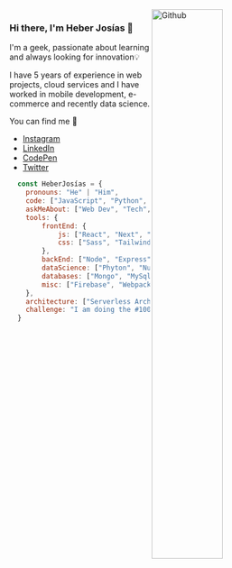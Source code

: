 <img width="50%" align="right" alt="Github" src="https://heberjosias.com/img/hero.svg" />

### Hi there, I'm Heber Josías 👋
I'm a geek, passionate about learning and always looking for innovation💡

I have 5 years of experience in web projects, cloud services and I have worked in mobile development, e-commerce and recently data science.

You can find me 🔭
- [Instagram](https://www.instagram.com/josiasheber/)
- [LinkedIn](https://www.linkedin.com/in/heberjosias/)
- [CodePen](https://codepen.io/heberjosias/)
- [Twitter](https://twitter.com/josiasheber/)


```js
  const HeberJosías = {
    pronouns: "He" | "Him",
    code: ["JavaScript", "Python", "CSS", "PHP"],
    askMeAbout: ["Web Dev", "Tech", "Data Science"],
    tools: {
        frontEnd: {
            js: ["React", "Next", "Gatsby", "Vue", "Nuxt"],
            css: ["Sass", "Tailwind", "Materialize", "Vuetify", "Bootstrap"]
        },
        backEnd: ["Node", "Express", "PHP"],
        dataScience: ["Phyton", "NumPy", "Pandas", "Jupyter", "PowerBI"],
        databases: ["Mongo", "MySql", "SqlServer"],
        misc: ["Firebase", "Webpack", "Gulp", "Jest"]
    },
    architecture: ["Serverless Architecture", "Progressive Web applications", "Single Page Applications"],
    challenge: "I am doing the #100DaysOfCode challenge focused on React and Next"
  }
```


